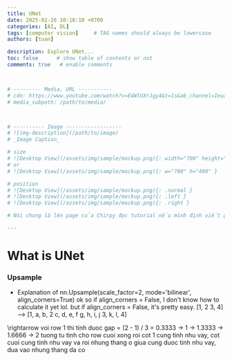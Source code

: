 ```yaml
---
title: UNet
date: 2025-02-26 10:10:10 +0700
categories: [AI, DL]
tags: [computer vision]     # TAG names should always be lowercase
authors: [tuan]

description: Explore UNet...
toc: false      # show table of contents or not
comments: true   # enable comments



# --------- Media, URL -----------
# cdn: https://www.youtube.com/watch?v=E4WlUXrJgy4&t=1s&ab_channel=IeuanBONZ
# media_subpath: /path/to/media/



# ---------- Image ------------------
# ![img-description](/path/to/image)
# _Image Caption_

# size
# ![Desktop View](/assets/img/sample/mockup.png){: width="700" height="400" }
# or
# ![Desktop View](/assets/img/sample/mockup.png){: w="700" h="400" }

# position
# ![Desktop View](/assets/img/sample/mockup.png){: .normal }
# ![Desktop View](/assets/img/sample/mockup.png){: .left }
# ![Desktop View](/assets/img/sample/mockup.png){: .right }

# Nói chung là lên page của Chirpy đọc tutorial nếu mình định viết gì và cần xem tính năng gì: https://jekyllrb.com/docs/posts/

---
```


# What is UNet


### Upsample
- Explanation of nn.Upsample(scale_factor=2, mode='bilinear', align_corners=True)
ok so if align_corners = False, I don't know how to calculate it yet lol.
but if align_corners = False, it's pretty easy.
[1, 2
3, 4] 
-->
[1, a, b, 2
c, d, e, f
g, h, i, j
3, k, l, 4]

\rightarrow voi row 1 thi tinh duoc gap = (2 - 1) / 3 = 0.3333 
-> 1 -> 1.3333 -> 1.6666 -> 2
tuong tu tinh cho row cuoi
xong roi cot 1 cung tinh nhu vay, cot cuoi cung tinh nhu vay
va roi nhung thang o giua cung duoc tinh nhu vay, dua vao nhung thang da co